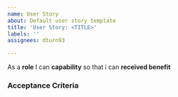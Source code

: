 ```yaml
---
name: User Story
about: Default user story template
title: 'User Story: <TITLE>'
labels: ''
assignees: dturn93

---
```


As a **role** I can **capability** so that i can **received benefit**

### Acceptance Criteria
